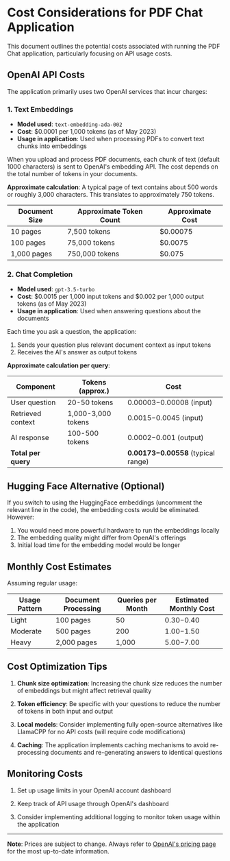 # Cost Considerations for PDF Chat Application

This document outlines the potential costs associated with running the PDF Chat application, particularly focusing on API usage costs.

## OpenAI API Costs

The application primarily uses two OpenAI services that incur charges:

### 1. Text Embeddings

- **Model used**: `text-embedding-ada-002`
- **Cost**: $0.0001 per 1,000 tokens (as of May 2023)
- **Usage in application**: Used when processing PDFs to convert text chunks into embeddings

When you upload and process PDF documents, each chunk of text (default 1000 characters) is sent to OpenAI's embedding API. The cost depends on the total number of tokens in your documents.

**Approximate calculation**: A typical page of text contains about 500 words or roughly 3,000 characters. This translates to approximately 750 tokens.

| Document Size | Approximate Token Count | Approximate Cost |
| ------------- | ----------------------- | ---------------- |
| 10 pages      | 7,500 tokens            | $0.00075         |
| 100 pages     | 75,000 tokens           | $0.0075          |
| 1,000 pages   | 750,000 tokens          | $0.075           |

### 2. Chat Completion

- **Model used**: `gpt-3.5-turbo`
- **Cost**: $0.0015 per 1,000 input tokens and $0.002 per 1,000 output tokens (as of May 2023)
- **Usage in application**: Used when answering questions about the documents

Each time you ask a question, the application:

1. Sends your question plus relevant document context as input tokens
2. Receives the AI's answer as output tokens

**Approximate calculation per query**:

| Component           | Tokens (approx.)   | Cost                                  |
| ------------------- | ------------------ | ------------------------------------- |
| User question       | 20-50 tokens       | $0.00003-$0.00008 (input)             |
| Retrieved context   | 1,000-3,000 tokens | $0.0015-$0.0045 (input)               |
| AI response         | 100-500 tokens     | $0.0002-$0.001 (output)               |
| **Total per query** |                    | **$0.00173-$0.00558** (typical range) |

## Hugging Face Alternative (Optional)

If you switch to using the HuggingFace embeddings (uncomment the relevant line in the code), the embedding costs would be eliminated. However:

1. You would need more powerful hardware to run the embeddings locally
2. The embedding quality might differ from OpenAI's offerings
3. Initial load time for the embedding model would be longer

## Monthly Cost Estimates

Assuming regular usage:

| Usage Pattern | Document Processing | Queries per Month | Estimated Monthly Cost |
| ------------- | ------------------- | ----------------- | ---------------------- |
| Light         | 100 pages           | 50                | $0.30-$0.40            |
| Moderate      | 500 pages           | 200               | $1.00-$1.50            |
| Heavy         | 2,000 pages         | 1,000             | $5.00-$7.00            |

## Cost Optimization Tips

1. **Chunk size optimization**: Increasing the chunk size reduces the number of embeddings but might affect retrieval quality

2. **Token efficiency**: Be specific with your questions to reduce the number of tokens in both input and output

3. **Local models**: Consider implementing fully open-source alternatives like LlamaCPP for no API costs (will require code modifications)

4. **Caching**: The application implements caching mechanisms to avoid re-processing documents and re-generating answers to identical questions

## Monitoring Costs

1. Set up usage limits in your OpenAI account dashboard

2. Keep track of API usage through OpenAI's dashboard

3. Consider implementing additional logging to monitor token usage within the application

---

**Note**: Prices are subject to change. Always refer to [OpenAI's pricing page](https://openai.com/pricing) for the most up-to-date information.
